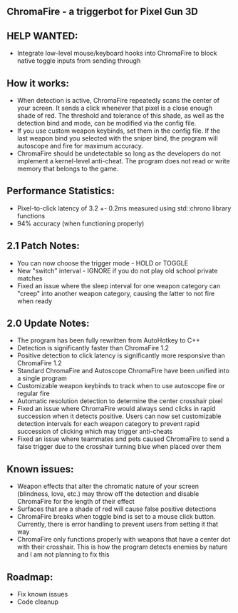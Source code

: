 ChromaFire - a triggerbot for Pixel Gun 3D
------------------------------------------------------------------

HELP WANTED:
------------------------------------------------------------------
- Integrate low-level mouse/keyboard hooks into ChromaFire to
block native toggle inputs from sending through

How it works:
------------------------------------------------------------------
- When detection is active, ChromaFire repeatedly scans the center 
of your screen. It sends a click whenever that pixel is a close 
enough shade of red. The threshold and tolerance of this shade, as
well as the detection bind and mode, can be modified via the 
config file.
- If you use custom weapon keybinds, set them in the config file.
If the last weapon bind you selected with the sniper bind, the 
program will autoscope and fire for maximum accuracy.
- ChromaFire should be undetectable so long as the developers do
not implement a kernel-level anti-cheat. The program does not read
or write memory that belongs to the game.

Performance Statistics:
------------------------------------------------------------------
- Pixel-to-click latency of 3.2 +- 0.2ms measured using std::chrono
library functions
- 94% accuracy (when functioning properly)

2.1 Patch Notes:
------------------------------------------------------------------
- You can now choose the trigger mode - HOLD or TOGGLE
- New "switch" interval - IGNORE if you do not play old school
private matches
- Fixed an issue where the sleep interval for one weapon category 
can "creep" into another weapon category, causing the latter to not 
fire when ready

2.0 Update Notes:
------------------------------------------------------------------
- The program has been fully rewritten from AutoHotkey to C++
- Detection is significantly faster than ChromaFire 1.2
- Positive detection to click latency is significantly more 
responsive than ChromaFire 1.2
- Standard ChromaFire and Autoscope ChromaFire have been unified
into a single program
- Customizable weapon keybinds to track when to use autoscope fire
or regular fire
- Automatic resolution detection to determine the center crosshair
pixel
- Fixed an issue where ChromaFire would always send clicks in rapid 
succession when it detects positive. Users can now set customizable 
detection intervals for each weapon category to prevent rapid 
succession of clicking which may trigger anti-cheats
- Fixed an issue where teammates and pets caused ChromaFire to 
send a false trigger due to the crosshair turning blue when placed 
over them
  
Known issues:
------------------------------------------------------------------
- Weapon effects that alter the chromatic nature of your screen
(blindness, love, etc.) may throw off the detection and disable
ChromaFire for the length of their effect
- Surfaces that are a shade of red will cause false positive
detections
- ChromaFire breaks when toggle bind is set to a mouse click 
button. Currently, there is error handling to prevent users from 
setting it that way
- ChromaFire only functions properly with weapons that have a 
center dot with their crosshair. This is how the program detects 
enemies by nature and I am not planning to fix this

Roadmap:
------------------------------------------------------------------
- Fix known issues
- Code cleanup
